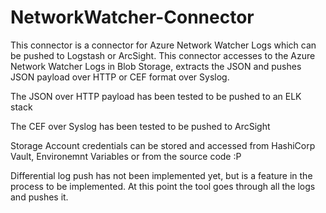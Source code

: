 # NetworkWatcher-Connector

This connector is a connector for Azure Network Watcher Logs which can be pushed to Logstash or ArcSight. This connector accesses to the Azure Network Watcher Logs in Blob Storage, extracts the JSON and pushes JSON payload over HTTP or CEF format over Syslog.

The JSON over HTTP payload has been tested to be pushed to an ELK stack

The CEF over Syslog has been tested to be pushed to ArcSight

Storage Account credentials can be stored and accessed from HashiCorp Vault, Environemnt Variables or from the source code :P

Differential log push has not been implemented yet, but is a feature in the process to be implemented. At this point the tool goes through all the logs and pushes it.
